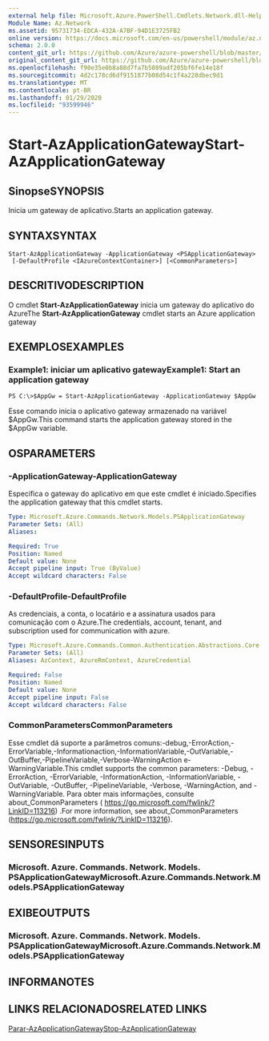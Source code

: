 ```yaml
---
external help file: Microsoft.Azure.PowerShell.Cmdlets.Network.dll-Help.xml
Module Name: Az.Network
ms.assetid: 95731734-EDCA-432A-A7BF-94D1E3725FB2
online version: https://docs.microsoft.com/en-us/powershell/module/az.network/start-azapplicationgateway
schema: 2.0.0
content_git_url: https://github.com/Azure/azure-powershell/blob/master/src/Network/Network/help/Start-AzApplicationGateway.md
original_content_git_url: https://github.com/Azure/azure-powershell/blob/master/src/Network/Network/help/Start-AzApplicationGateway.md
ms.openlocfilehash: f90e35e0b8a88d7fa7b5089adf205bf6fe14e18f
ms.sourcegitcommit: 4d2c178cd6df9151877b08d54c1f4a228dbec9d1
ms.translationtype: MT
ms.contentlocale: pt-BR
ms.lasthandoff: 01/29/2020
ms.locfileid: "93599946"
---
```

# <span data-ttu-id="468a2-101">Start-AzApplicationGateway</span><span class="sxs-lookup"><span data-stu-id="468a2-101">Start-AzApplicationGateway</span></span>

## <span data-ttu-id="468a2-102">Sinopse</span><span class="sxs-lookup"><span data-stu-id="468a2-102">SYNOPSIS</span></span>
<span data-ttu-id="468a2-103">Inicia um gateway de aplicativo.</span><span class="sxs-lookup"><span data-stu-id="468a2-103">Starts an application gateway.</span></span>

## <span data-ttu-id="468a2-104">SYNTAX</span><span class="sxs-lookup"><span data-stu-id="468a2-104">SYNTAX</span></span>

```
Start-AzApplicationGateway -ApplicationGateway <PSApplicationGateway>
 [-DefaultProfile <IAzureContextContainer>] [<CommonParameters>]
```

## <span data-ttu-id="468a2-105">DESCRITIVO</span><span class="sxs-lookup"><span data-stu-id="468a2-105">DESCRIPTION</span></span>
<span data-ttu-id="468a2-106">O cmdlet **Start-AzApplicationGateway** inicia um gateway do aplicativo do Azure</span><span class="sxs-lookup"><span data-stu-id="468a2-106">The **Start-AzApplicationGateway** cmdlet starts an Azure application gateway</span></span>

## <span data-ttu-id="468a2-107">EXEMPLOS</span><span class="sxs-lookup"><span data-stu-id="468a2-107">EXAMPLES</span></span>

### <span data-ttu-id="468a2-108">Example1: iniciar um aplicativo gateway</span><span class="sxs-lookup"><span data-stu-id="468a2-108">Example1: Start an application gateway</span></span>
```
PS C:\>$AppGw = Start-AzApplicationGateway -ApplicationGateway $AppGw
```

<span data-ttu-id="468a2-109">Esse comando inicia o aplicativo gateway armazenado na variável $AppGw.</span><span class="sxs-lookup"><span data-stu-id="468a2-109">This command starts the application gateway stored in the $AppGw variable.</span></span>

## <span data-ttu-id="468a2-110">OS</span><span class="sxs-lookup"><span data-stu-id="468a2-110">PARAMETERS</span></span>

### <span data-ttu-id="468a2-111">-ApplicationGateway</span><span class="sxs-lookup"><span data-stu-id="468a2-111">-ApplicationGateway</span></span>
<span data-ttu-id="468a2-112">Especifica o gateway do aplicativo em que este cmdlet é iniciado.</span><span class="sxs-lookup"><span data-stu-id="468a2-112">Specifies the application gateway that this cmdlet starts.</span></span>

```yaml
Type: Microsoft.Azure.Commands.Network.Models.PSApplicationGateway
Parameter Sets: (All)
Aliases:

Required: True
Position: Named
Default value: None
Accept pipeline input: True (ByValue)
Accept wildcard characters: False
```

### <span data-ttu-id="468a2-113">-DefaultProfile</span><span class="sxs-lookup"><span data-stu-id="468a2-113">-DefaultProfile</span></span>
<span data-ttu-id="468a2-114">As credenciais, a conta, o locatário e a assinatura usados para comunicação com o Azure.</span><span class="sxs-lookup"><span data-stu-id="468a2-114">The credentials, account, tenant, and subscription used for communication with azure.</span></span>

```yaml
Type: Microsoft.Azure.Commands.Common.Authentication.Abstractions.Core.IAzureContextContainer
Parameter Sets: (All)
Aliases: AzContext, AzureRmContext, AzureCredential

Required: False
Position: Named
Default value: None
Accept pipeline input: False
Accept wildcard characters: False
```

### <span data-ttu-id="468a2-115">CommonParameters</span><span class="sxs-lookup"><span data-stu-id="468a2-115">CommonParameters</span></span>
<span data-ttu-id="468a2-116">Esse cmdlet dá suporte a parâmetros comuns:-debug,-ErrorAction,-ErrorVariable,-Informationaction,-InformationVariable,-OutVariable,-OutBuffer,-PipelineVariable,-Verbose-WarningAction e-WarningVariable.</span><span class="sxs-lookup"><span data-stu-id="468a2-116">This cmdlet supports the common parameters: -Debug, -ErrorAction, -ErrorVariable, -InformationAction, -InformationVariable, -OutVariable, -OutBuffer, -PipelineVariable, -Verbose, -WarningAction, and -WarningVariable.</span></span> <span data-ttu-id="468a2-117">Para obter mais informações, consulte about_CommonParameters ( https://go.microsoft.com/fwlink/?LinkID=113216) .</span><span class="sxs-lookup"><span data-stu-id="468a2-117">For more information, see about_CommonParameters (https://go.microsoft.com/fwlink/?LinkID=113216).</span></span>

## <span data-ttu-id="468a2-118">SENSORES</span><span class="sxs-lookup"><span data-stu-id="468a2-118">INPUTS</span></span>

### <span data-ttu-id="468a2-119">Microsoft. Azure. Commands. Network. Models. PSApplicationGateway</span><span class="sxs-lookup"><span data-stu-id="468a2-119">Microsoft.Azure.Commands.Network.Models.PSApplicationGateway</span></span>

## <span data-ttu-id="468a2-120">EXIBE</span><span class="sxs-lookup"><span data-stu-id="468a2-120">OUTPUTS</span></span>

### <span data-ttu-id="468a2-121">Microsoft. Azure. Commands. Network. Models. PSApplicationGateway</span><span class="sxs-lookup"><span data-stu-id="468a2-121">Microsoft.Azure.Commands.Network.Models.PSApplicationGateway</span></span>

## <span data-ttu-id="468a2-122">INFORMA</span><span class="sxs-lookup"><span data-stu-id="468a2-122">NOTES</span></span>

## <span data-ttu-id="468a2-123">LINKS RELACIONADOS</span><span class="sxs-lookup"><span data-stu-id="468a2-123">RELATED LINKS</span></span>

[<span data-ttu-id="468a2-124">Parar-AzApplicationGateway</span><span class="sxs-lookup"><span data-stu-id="468a2-124">Stop-AzApplicationGateway</span></span>](./Stop-AzApplicationGateway.md)


